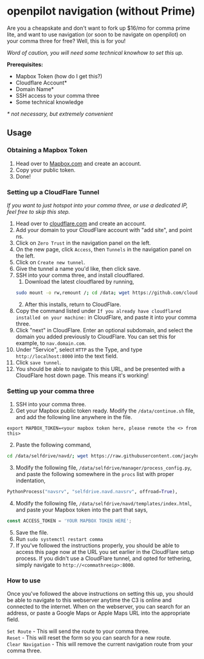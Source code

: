 # openpilot navigation (without Prime)
Are you a cheapskate and don't want to fork up $16/mo for comma prime lite, and want to use navigation (or soon to be navigate on openpilot) on your comma three for free? Well, this is for you!

<i>Word of caution, you will need some technical knowhow to set this up.</i>

<b>Prerequisites:</b>
* Mapbox Token (how do I get this?)
* Cloudflare Account* 
* Domain Name* 
* SSH access to your comma three
* Some technical knowledge

<i>* not necessary, but extremely convenient</i>

## Usage

### Obtaining a Mapbox Token 
1. Head over to <a href="https://mapbox.com">Mapbox.com</a> and create an account.
2. Copy your public token.
3. Done!

### Setting up a CloudFlare Tunnel 
<i>If you want to just hotspot into your comma three, or use a dedicated IP, feel free to skip this step.</i>

1. Head over to <a href="https://cloudflare.com">cloudflare.com</a> and create an account.
2. Add your domain to your CloudFlare account with "add site", and point ns.
3. Click on `Zero Trust` in the navigation panel on the left.
4. On the new page, click `Access`, then `Tunnels` in the navigation panel on the left.
5. Click on `Create new tunnel`.
6. Give the tunnel a name you'd like, then click save.
7. SSH into your comma three, and install cloudflared. 
    1. Download the latest cloudflared by running,
    ```bash
    sudo mount -o rw,remount /; cd /data; wget https://github.com/cloudflare/cloudflared/releases/latest/download/cloudflared-linux-aarch64.rpm; sudo apt install ./cloudflared-linux-aarch64.rpm
    ```
    2. After this installs, return to CloudFlare.
8. Copy the command listed under `If you already have cloudflared installed on your machine:` in CloudFlare, and paste it into your comma three.
9. Click "next" in CloudFlare. Enter an optional subdomain, and select the domain you added previously to CloudFlare. You can set this for example, to `nav.domain.com`. 
10. Under "Service", select `HTTP` as the Type, and type `http://localhost:8000` into the text field.
11. Click `save tunnel`.
12. You should be able to navigate to this URL, and be presented with a CloudFlare host down page. This means it's working!

### Setting up your comma three
1. SSH into your comma three.
2. Get your Mapbox public token ready. Modify the `/data/continue.sh` file, and add the following line anywhere in the file. 
```
export MAPBOX_TOKEN=<your mapbox token here, please remote the <> from this>
```
2. Paste the following command, 
```bash
cd /data/selfdrive/navd/; wget https://raw.githubusercontent.com/jacyhung/openpilot-nav/master/app.py; mkdir templates; wget https://raw.githubusercontent.com/jacyhung/openpilot-nav/master/templates/index.html
```
3. Modify the following file, `/data/selfdrive/manager/process_config.py`, and paste the following somewhere in the `procs` list with proper indentation, 
```python
PythonProcess("navsrv", "selfdrive.navd.navsrv", offroad=True),
```
4. Modify the following file, `/data/selfdrive/navd/templates/index.html`, and paste your Mapbox token into the part that says, 
```javascript
const ACCESS_TOKEN = 'YOUR MAPBOX TOKEN HERE';
```
5. Save the file.
6. Run `sudo systemctl restart comma`
7. If you've followed the instructions properly, you should be able to access this page now at the URL you set earlier in the CloudFlare setup process. If you didn't use a CloudFlare tunnel, and opted for tethering, simply navigate to `http://<commathreeip>:8000`. 

### How to use
Once you've followed the above instructions on setting this up, you should be able to navigate to this webserver anytime the C3 is online and connected to the internet. When on the webserver, you can search for an address, or paste a Google Maps or Apple Maps URL into the appropriate field.

`Set Route` - This will send the route to your comma three.<br>
`Reset` - This will reset the form so you can search for a new route.<br>
`Clear Navigation` - This will remove the current navigation route from your comma three.
